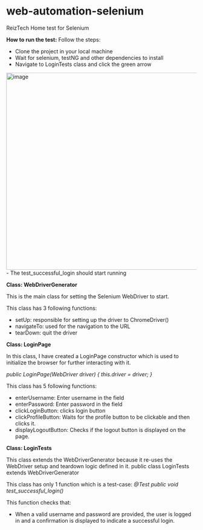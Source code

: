 # web-automation-selenium
ReizTech Home test for Selenium

**How to run the test:**
Follow the steps:
- Clone the project in your local machine
- Wait for selenium, testNG and other dependencies to install
- Navigate to LoginTests class and click the green arrow
<img width="521" alt="image" src="https://github.com/user-attachments/assets/a33e134d-a108-48e9-a143-77683b126a23" />
- The test_successful_login should start running 


**Class: WebDriverGenerator**

This is the main class for setting the Selenium WebDriver to start.

This class has 3 following functions:
- setUp: responsible for setting up the driver to ChromeDriver()
- navigateTo: used for the navigation to the URL
- tearDown: quit the driver


**Class: LoginPage**

In this class, I have created a LoginPage constructor which is used to initialize the browser for further interacting with it.

_public LoginPage(WebDriver driver) 
{
   this.driver = driver;
}_

This class has 5 following functions:
- enterUsername: Enter username in the field
- enterPassword: Enter password in the field
- clickLoginButton: clicks login button
- clickProfileButton: Waits for the profile button to be clickable and then clicks it.
- displayLogoutButton: Checks if the logout button is displayed on the page.


**Class: LoginTests**

This class extends the WebDriverGenerator because it re-uses the WebDriver setup and teardown logic defined in it.
public class LoginTests extends WebDriverGenerator

This class has only 1 function which is a test-case:
_@Test
public void test_successful_login()_

This function checks that:
- When a valid username and password are provided, the user is logged in and a confirmation is displayed to indicate a successful login.
